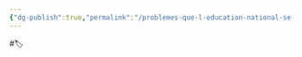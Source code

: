 ```yaml
---
{"dg-publish":true,"permalink":"/problemes-que-l-education-national-se-doit-de-faire-face/"}
---
```


#🏷️ 